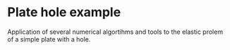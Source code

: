 # Plate hole example

Application of several numerical algortihms and tools to the elastic prolem of a simple plate with a hole.